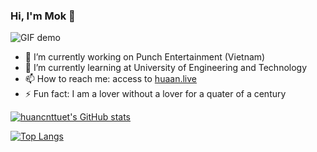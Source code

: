 ### Hi, I'm Mok 👋

![GIF demo](https://github.com/huancnttuet/huancnttuet/blob/master/one_champ_Viktor.gif)

- 🔭 I’m currently working on Punch Entertainment (Vietnam)
- 🌱 I’m currently learning at University of Engineering and Technology
- 📫 How to reach me: access to [huaan.live](http://huaan.live)
- ⚡ Fun fact: I am a lover without a lover for a quater of a century


[![huancnttuet's GitHub stats](https://github-readme-stats.vercel.app/api?username=huancnttuet&theme=synthwave)](https://github.com/anuraghazra/github-readme-stats)

[![Top Langs](https://github-readme-stats.vercel.app/api/top-langs/?username=huancnttuet&layout=compact&theme=synthwave)](https://github.com/anuraghazra/github-readme-stats)